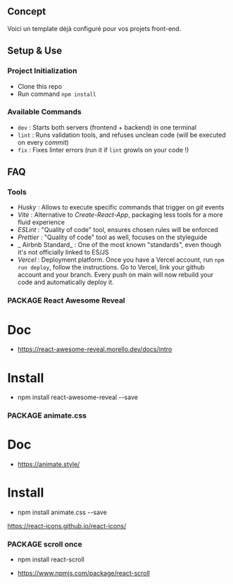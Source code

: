## Concept

Voici un template déjà configuré pour vos projets front-end.

## Setup & Use

### Project Initialization

- Clone this repo
- Run command `npm install`

### Available Commands

- `dev` : Starts both servers (frontend + backend) in one terminal
- `lint` : Runs validation tools, and refuses unclean code (will be executed on every _commit_)
- `fix` : Fixes linter errors (run it if `lint` growls on your code !)

## FAQ

### Tools

- _Husky_ : Allows to execute specific commands that trigger on _git_ events
- _Vite_ : Alternative to _Create-React-App_, packaging less tools for a more fluid experience
- _ESLint_ : "Quality of code" tool, ensures chosen rules will be enforced
- _Prettier_ : "Quality of code" tool as well, focuses on the styleguide
- _ Airbnb Standard_ : One of the most known "standards", even though it's not officially linked to ES/JS
- _Vercel_ : Deployment platform. Once you have a Vercel account, run `npm run deploy`, follow the instructions. Go to Vercel, link your github account and your branch. Every push on main will now rebuild your code and automatically deploy it.

### PACKAGE React Awesome Reveal

# Doc

- https://react-awesome-reveal.morello.dev/docs/intro

# Install

- npm install react-awesome-reveal --save

### PACKAGE animate.css

# Doc

- https://animate.style/

# Install

- npm install animate.css --save

https://react-icons.github.io/react-icons/

### PACKAGE scroll once

- npm install react-scroll

- https://www.npmjs.com/package/react-scroll